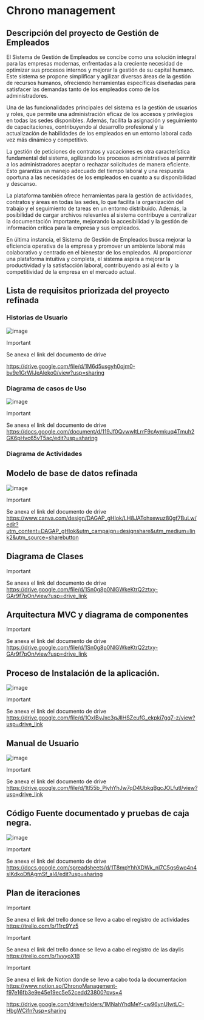 # Chrono management
## Descripción del proyecto de Gestión de Empleados
El Sistema de Gestión de Empleados se concibe como una solución integral para las empresas modernas, enfrentadas a la creciente necesidad de optimizar sus procesos internos y mejorar la gestión de su capital humano. Este sistema se propone simplificar y agilizar diversas áreas de la gestión de recursos humanos, ofreciendo herramientas específicas diseñadas para satisfacer las demandas tanto de los empleados como de los administradores.

Una de las funcionalidades principales del sistema es la gestión de usuarios y roles, que permite una administración eficaz de los accesos y privilegios en todas las sedes disponibles. Además, facilita la asignación y seguimiento de capacitaciones, contribuyendo al desarrollo profesional y la actualización de habilidades de los empleados en un entorno laboral cada vez más dinámico y competitivo.

La gestión de peticiones de contratos y vacaciones es otra característica fundamental del sistema, agilizando los procesos administrativos al permitir a los administradores aceptar o rechazar solicitudes de manera eficiente. Esto garantiza un manejo adecuado del tiempo laboral y una respuesta oportuna a las necesidades de los empleados en cuanto a su disponibilidad y descanso.

La plataforma también ofrece herramientas para la gestión de actividades, contratos y áreas en todas las sedes, lo que facilita la organización del trabajo y el seguimiento de tareas en un entorno distribuido. Además, la posibilidad de cargar archivos relevantes al sistema contribuye a centralizar la documentación importante, mejorando la accesibilidad y la gestión de información crítica para la empresa y sus empleados.

En última instancia, el Sistema de Gestión de Empleados busca mejorar la eficiencia operativa de la empresa y promover un ambiente laboral más colaborativo y centrado en el bienestar de los empleados. Al proporcionar una plataforma intuitiva y completa, el sistema aspira a mejorar la productividad y la satisfacción laboral, contribuyendo así al éxito y la competitividad de la empresa en el mercado actual.

## Lista de requisitos priorizada del proyecto refinada
### Historias de Usuario
![image](https://github.com/Ale0515-GG/Integradora/assets/116208731/2376125f-8898-4771-a29d-d7d0dfe2ebe1)

> [!IMPORTANT]
> Se anexa el link del documento de drive

https://drive.google.com/file/d/1M6d5usgyh0qjm0-bv9e1GrWlJeAleko0/view?usp=sharing

### Diagrama de casos de Uso
![image](https://github.com/Ale0515-GG/Integradora/assets/116208731/6015cc57-7894-4ddb-8541-718dfbdc609c)

> [!IMPORTANT]
> Se anexa el link del documento de drive
https://docs.google.com/document/d/119Jf0QvwwltLrrF9cAymkuq4Tmuh2GK6pHvc65vT5ac/edit?usp=sharing

### Diagrama de Actividades

## Modelo de base de datos refinada
![image](https://github.com/Ale0515-GG/Integradora/assets/116208731/480c6451-dc04-4915-bcf5-6b50c83a8ce9)


> [!IMPORTANT]
> Se anexa el link del documento de drive
https://www.canva.com/design/DAGAP_gHIok/LH8JATohxewuz80gf7BuLw/edit?utm_content=DAGAP_gHIok&utm_campaign=designshare&utm_medium=link2&utm_source=sharebutton

## Diagrama de Clases 

> [!IMPORTANT]
> Se anexa el link del documento de drive
https://drive.google.com/file/d/1Sn0g8p0NlGWkeKtrQ2ztxy-GAr9f7pOn/view?usp=drive_link


## Arquitectura MVC y diagrama de componentes

> [!IMPORTANT]
> Se anexa el link del documento de drive
https://drive.google.com/file/d/1Sn0g8p0NlGWkeKtrQ2ztxy-GAr9f7pOn/view?usp=drive_link

## Proceso de Instalación de la aplicación.
![image](https://github.com/Ale0515-GG/Integradora/assets/116208731/1665c263-2dee-4f08-956d-f1c6adf25580)


> [!IMPORTANT]
> Se anexa el link del documento de drive
https://drive.google.com/file/d/1OxIBvJxc3qJllHSZeufG_ekpki7gq7-z/view?usp=drive_link

## Manual de Usuario
![image](https://github.com/Ale0515-GG/Integradora/assets/116208731/a2ae203b-c92c-447e-9fb0-932e022b276d)


> [!IMPORTANT]
> Se anexa el link del documento de drive
https://drive.google.com/file/d/1tl55b_PiyhYhJw7qD4UbkqBgcJOLfutl/view?usp=drive_link

## Código Fuente documentado y pruebas de caja negra.
![image](https://github.com/Ale0515-GG/Integradora/assets/116208731/ac65ca0c-5546-4bba-b8ba-8f314bf41cb1)

> [!IMPORTANT]
> Se anexa el link del documento de drive
https://docs.google.com/spreadsheets/d/1T8mpYhhXDWk_nI7C5gs6wo4n4sIKdkoDfiAgmSf_al4/edit?usp=sharing

## Plan de iteraciones
> [!IMPORTANT]
> Se anexa el link del trello donce se llevo a cabo el registro de actividades
https://trello.com/b/11rc9Yz5


> [!IMPORTANT]
> Se anexa el link del trello donce se llevo a cabo el registro de las daylis
https://trello.com/b/1vyyoX1B


> [!IMPORTANT]
> Se anexa el link de Notion donde se llevo a cabo toda la documentacion
https://www.notion.so/ChronoManagement-f97e16fb3e9e45e19ec5e52cedd23800?pvs=4


https://drive.google.com/drive/folders/1MNahYhdMeY-cw96ynUIwtLC-HbgWCifn?usp=sharing
